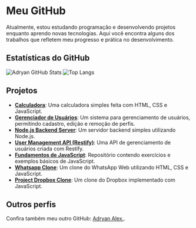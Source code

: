 # Meu GitHub

Atualmente, estou estudando programação e desenvolvendo projetos enquanto aprendo novas tecnologias. Aqui você encontra alguns dos trabalhos que refletem meu progresso e prática no desenvolvimento.

## Estatísticas do GitHub

![Adryan GitHub Stats](https://github-readme-stats.vercel.app/api?username=adryan-santana-flooxmongagua&show_icons=true&theme=radical)
![Top Langs](https://github-readme-stats.vercel.app/api/top-langs/?username=adryan-santana-flooxmongagua&layout=compact&theme=radical)

## Projetos

- **[Calculadora](https://github.com/adryan-santana-flooxmongagua/Projeto-Calculadora-js)**: Uma calculadora simples feita com HTML, CSS e JavaScript.  
- **[Gerenciador de Usuários](https://github.com/adryan-santana-flooxmongagua/UserManager-Project)**: Um sistema para gerenciamento de usuários, permitindo cadastro, edição e remoção de perfis.  
- **[Node.js Backend Server](https://github.com/adryan-santana-flooxmongagua/nodejs-backendsever)**: Um servidor backend simples utilizando Node.js.  
- **[User Management API (Restify)](https://github.com/adryan-santana-flooxmongagua/user-management-api-restify)**: Uma API de gerenciamento de usuários criada com Restify.
- **[Fundamentos de JavaScript](https://github.com/adryan-santana-flooxmongagua/fundamentos-js)**: Repositório contendo exercícios e exemplos básicos de JavaScript.
- **[Whatsapp Clone](https://github.com/adryan-santana-flooxmongagua/Wpp-clone)**: Um clone do WhatsApp Web utilizando HTML, CSS e JavaScript.
- **[Project Dropbox Clone](https://github.com/adryan-santana-flooxmongagua/Project-DropboxClone)**: Um clone do Dropbox implementado com JavaScript.

## Outros perfis

Confira também meu outro GitHub: [Adryan Alex.](https://github.com/Adryzzy).
